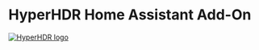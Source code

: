 # HyperHDR Home Assistant Add-On

[![HyperHDR logo](https://raw.githubusercontent.com/hardware-crash/hassio-addons/master/addon-hyperhdr/logo.png)](https://www.hyperhdr.eu/)
